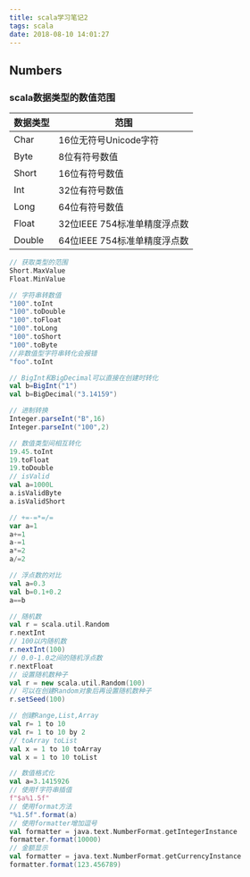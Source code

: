 ```yaml
---
title: scala学习笔记2
tags: scala
date: 2018-08-10 14:01:27
---
```



## Numbers

### scala数据类型的数值范围

| 数据类型 | 范围                      |
| ----   | ---                       |
| Char   | 16位无符号Unicode字符       |
| Byte   | 8位有符号数值               |
| Short  | 16位有符号数值              |
| Int    | 32位有符号数值              |
| Long   | 64位有符号数值              |
| Float  | 32位IEEE 754标准单精度浮点数 |
| Double | 64位IEEE 754标准单精度浮点数 |

<!-- more -->
```scala
// 获取类型的范围
Short.MaxValue
Float.MinValue

// 字符串转数值
"100".toInt
"100".toDouble
"100".toFloat
"100".toLong
"100".toShort
"100".toByte
//非数值型字符串转化会报错
"foo".toInt

// BigInt和BigDecimal可以直接在创建时转化
val b=BigInt("1")
val b=BigDecimal("3.14159")

// 进制转换
Integer.parseInt("B",16)
Integer.parseInt("100",2)

// 数值类型间相互转化
19.45.toInt
19.toFloat
19.toDouble
// isValid
val a=1000L
a.isValidByte
a.isValidShort

// +=-=*=/=
var a=1
a+=1
a-=1
a*=2
a/=2

// 浮点数的对比
val a=0.3
val b=0.1+0.2
a==b

// 随机数
val r = scala.util.Random
r.nextInt
// 100以内随机数
r.nextInt(100)
// 0.0-1.0之间的随机浮点数
r.nextFloat
// 设置随机数种子
val r = new scala.util.Random(100)
// 可以在创建Random对象后再设置随机数种子
r.setSeed(100)

// 创建Range,List,Array
val r= 1 to 10
val r= 1 to 10 by 2
// toArray toList
val x = 1 to 10 toArray
val x = 1 to 10 toList

// 数值格式化
val a=3.1415926
// 使用f字符串插值
f"$a%1.5f"
// 使用format方法
"%1.5f".format(a)
// 使用formatter增加逗号
val formatter = java.text.NumberFormat.getIntegerInstance
formatter.format(10000)
// 金额显示
val formatter = java.text.NumberFormat.getCurrencyInstance
formatter.format(123.456789)
```

